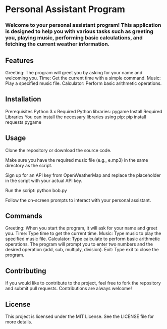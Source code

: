 # Personal Assistant Program

### Welcome to your personal assistant program! This application is designed to help you with various tasks such as greeting you, playing music, performing basic calculations, and fetching the current weather information.

## Features
Greeting: The program will greet you by asking for your name and welcoming you.
Time: Get the current time with a simple command.
Music: Play a specified music file.
Calculator: Perform basic arithmetic operations.

## Installation
Prerequisites
Python 3.x
Required Python libraries: pygame
Install Required Libraries
You can install the necessary libraries using pip: pip install requests pygame

## Usage
Clone the repository or download the source code.

Make sure you have the required music file (e.g., e.mp3) in the same directory as the script.

Sign up for an API key from OpenWeatherMap and replace the placeholder in the script with your actual API key.

Run the script: python bob.py

Follow the on-screen prompts to interact with your personal assistant.

## Commands
Greeting: When you start the program, it will ask for your name and greet you.
Time: Type time to get the current time.
Music: Type music to play the specified music file.
Calculator: Type calculate to perform basic arithmetic operations.
The program will prompt you to enter two numbers and the desired operation (add, sub, multiply, division).
Exit: Type exit to close the program.

## Contributing
If you would like to contribute to the project, feel free to fork the repository and submit pull requests. Contributions are always welcome!

## License
This project is licensed under the MIT License. See the LICENSE file for more details.
